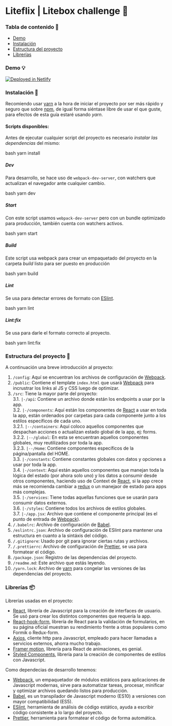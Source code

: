 # Liteflix | Litebox challenge :punch:

### Tabla de contenido :rocket:

- [Demo](#demo-bulb)
- [Instalación](#instalación-wrench)
- [Estructura del proyecto](#estructura-del-proyecto-file_folder)
- [Librerías](#librerías-package)

### Demo :bulb:

[![Deployed in Netlify](https://www.netlify.com/img/deploy/button.svg)](https://keen-brattain-571cc1.netlify.app/)

### Instalación :wrench:

Recomiendo usar [yarn](https://yarnpkg.com/) a la hora de iniciar el proyecto por ser más rápido y seguro que sobre [npm](https://www.npmjs.com/), de igual forma siéntase libre de usar el que guste, para efectos de esta guía estaré usando *yarn*.

#### Scripts disponibles:

Antes de ejecutar cualquier script del proyecto es necesario *instalar las dependencias* del mismo:

bash
yarn install


##### Dev

Para desarrollo, se hace uso de `webpack-dev-server`, con watchers que actualizan el navegador ante cualquier cambio.

bash
yarn dev


##### Start

Con este script usamos `webpack-dev-server` pero con un bundle optimizado para producción, también cuenta con watchers activos.

bash
yarn start


##### Build

Este script usa webpack para crear un empaquetado del proyecto en la carpeta *build* listo para ser puesto en producción

bash
yarn build


##### Lint

Se usa para detectar errores de formato con [ESlint](https://eslint.org/).

bash
yarn lint


##### Lint:fix

Se usa para darle el formato correcto al proyecto.

bash
yarn lint:fix


### Estructura del proyecto :file_folder:

A continuación una breve introducción al proyecto:

1. `/config`: Aquí se encuentran los archivos de configuración de [Webpack](https://webpack.js.org/).
2. `/public`: Contiene el template `index.html` que usará [Webpack](https://webpack.js.org/) para incrustrar los links al JS y CSS luego de optimizar.
3. `/src`: Tiene la mayor parte del proyecto:<br>
   3.1. `|-/api`: Contiene un archivo donde están los endpoints a usar por la app.<br>
   3.2. `|-/components`: Aquí están los componentes de [React](https://es.reactjs.org/) a usar en toda la app, están ordenados por carpetas para cada componente junto a los estilos específicos de cada uno.<br>
   3.2.1. `|--/containers`: Aquí coloco aquellos componentes que despachan acciones o actualizan estado global de la app, ej: forms.<br>
   3.2.2. `|--/global`: En esta se encuentran aquellos componentes globales, muy reutilizados por toda la app.<br>
   3.2.3. `|--/Home`: Contiene componentes específicos de la página/pantalla del HOME.<br>
   3.3. `|-/constants`: Contiene constantes globales con datos y opciones a usar por toda la app.<br>
   3.4. `|-/context`: Aquí están aquellos componentes que manejan toda la lógica del estado (por ahora solo uno) y los datos a consumir desde otros componentes, haciendo uso de Context de [React](https://es.reactjs.org/), si la app crece más se recomienda cambiar a [redux](https://es.redux.js.org/) o un manejaor de estado para apps más complejas.<br>
   3.5. `|-/services`: Tiene todas aquellas funciones que se usarán para consumir datos externos.<br>
   3.6. `|-/styles`: Contiene todos los archivos de estilos globales.<br>
   3.7. `|-/app.jsx`: Archivo que contiene el componente principal (es el punto de entrada de [Webpack](https://webpack.js.org/)).<br>
4. `/.babelrc`: Archivo de configuración de [Babel](https://babeljs.io/).
5. `/eslintrc.json`: Archivo de configuración de ESlint para mantener una estructura en cuanto a la sintáxis del código.
6. `/.gitignore`: Usado por git para ignorar ciertas rutas y archivos.
7. `/.prettierrc`: Archivo de configuración de [Prettier](https://prettier.io/), se usa para formatear el código.
8. `/package.json`: Registro de las dependencias del proyecto.
9. `/readme.md`: Este archivo que estás leyendo.
10. `/yarn.lock`: Archivo de [yarn](https://yarnpkg.com/) para congelar las versiones de las dependencias del proyecto.

### Librerías :package:

Librerías usadas en el proyecto:

- [React](https://es.reactjs.org/), librería de Javascript para la creación de interfaces de usuario. Se usó para crear los distintos componentes que requería la app.
- [React-hook-form](https://react-hook-form.com/), librería de React para la validación de formularios, en su página oficial muestran su rendimiento frente a otras populares como Formik o Redux-form.
- [Axios](https://github.com/axios/axios), cliente http para Javascript, empleado para hacer llamadas a servicios externos, ahorra mucho trabajo.
- [Framer motion](https://www.framer.com/motion/), librería para React de animaciones, es genial.
- [Styled Components](https://styled-components.com/), librería para la creación de componentes de estilos con Javascript.

Como dependecias de desarrollo tenemos:

- [Webpack](https://webpack.js.org/), un empaquetador de módulos estáticos para aplicaciones de Javascript modernas, sirve para automatizar tareas, procesar, minificar y optimizar archivos quedando listos para producción.
- [Babel](https://babeljs.io/docs/en/), es un transpilador de Javascript moderno (ES10) a versiones con mayor compatibilidad (ES5).
- [ESlint](https://eslint.org/), herramienta de análisis de código estático, ayuda a escribir código consistente a lo largo del proyecto.
- [Prettier](https://prettier.io/), herramienta para formatear el código de forma automática.